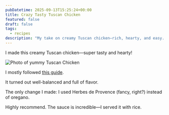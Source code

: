 ```yaml
---
pubDatetime: 2025-09-13T15:25:24+00:00
title: Crazy Tasty Tuscan Chicken
featured: false
draft: false
tags:
  - recipes
description: "My take on creamy Tuscan chicken—rich, hearty, and easy. I followed a classic recipe with one twist: Herbes de Provence instead of oregano. The sauce is incredible, especially over rice."
---
```


I made this creamy Tuscan chicken—super tasty and hearty!

![Photo of yummy Tuscan Chicken](@/assets/images/Tuscan_chicken.webp)

I mostly followed [this guide](https://www.delish.com/cooking/recipe-ideas/a19636089/creamy-tuscan-chicken-recipe/).

It turned out well-balanced and full of flavor.

The only change I made: I used Herbes de Provence (fancy, right?) instead of oregano.

Highly recommend. The sauce is incredible—I served it with rice.